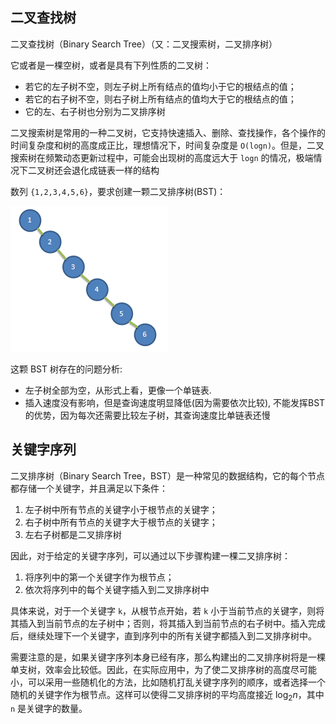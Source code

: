 ## 二叉查找树

二叉查找树（Binary Search Tree）（又：二叉搜索树，二叉排序树）

它或者是一棵空树，或者是具有下列性质的二叉树：

- 若它的左子树不空，则左子树上所有结点的值均小于它的根结点的值；
- 若它的右子树不空，则右子树上所有结点的值均大于它的根结点的值；
- 它的左、右子树也分别为二叉排序树

二叉搜索树是常用的一种二叉树，它支持快速插入、删除、查找操作，各个操作的时间复杂度和树的高度成正比，理想情况下，时间复杂度是 `O(logn)`。但是，二叉搜索树在频繁动态更新过程中，可能会出现树的高度远大于 `logn` 的情况，极端情况下二叉树还会退化成链表一样的结构

数列 `{1,2,3,4,5,6}`，要求创建一颗二叉排序树(BST)：

![在这里插入图片描述](.assets/%E4%BA%8C%E5%8F%89%E6%90%9C%E7%B4%A2%E6%A0%91/20200302110808834.png)

这颗 BST 树存在的问题分析:

- 左子树全部为空，从形式上看，更像一个单链表.
- 插入速度没有影响，但是查询速度明显降低(因为需要依次比较), 不能发挥BST的优势，因为每次还需要比较左子树，其查询速度比单链表还慢

## 关键字序列

二叉排序树（Binary Search Tree，BST）是一种常见的数据结构，它的每个节点都存储一个关键字，并且满足以下条件：

1. 左子树中所有节点的关键字小于根节点的关键字；
2. 右子树中所有节点的关键字大于根节点的关键字；
3. 左右子树都是二叉排序树

因此，对于给定的关键字序列，可以通过以下步骤构建一棵二叉排序树：

1. 将序列中的第一个关键字作为根节点；
2. 依次将序列中的每个关键字插入到二叉排序树中

具体来说，对于一个关键字 `k`，从根节点开始，若 `k` 小于当前节点的关键字，则将其插入到当前节点的左子树中；否则，将其插入到当前节点的右子树中。插入完成后，继续处理下一个关键字，直到序列中的所有关键字都插入到二叉排序树中。

需要注意的是，如果关键字序列本身已经有序，那么构建出的二叉排序树将是一棵单支树，效率会比较低。因此，在实际应用中，为了使二叉排序树的高度尽可能小，可以采用一些随机化的方法，比如随机打乱关键字序列的顺序，或者选择一个随机的关键字作为根节点。这样可以使得二叉排序树的平均高度接近 $\log_{2}{n}$，其中 `n` 是关键字的数量。